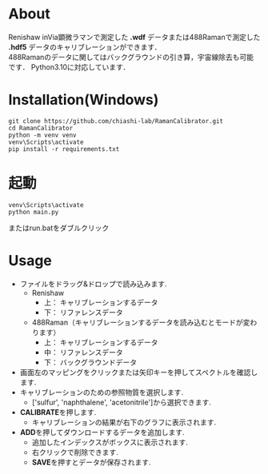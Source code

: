 # About
Renishaw inVia顕微ラマンで測定した **.wdf** データまたは488Ramanで測定した **.hdf5** データのキャリブレーションができます．\
488Ramanのデータに関してはバックグラウンドの引き算，宇宙線除去も可能です．
Python3.10に対応しています．

# Installation(Windows)
```commandline
git clone https://github.com/chiashi-lab/RamanCalibrator.git
cd RamanCalibrator
python -m venv venv
venv\Scripts\activate
pip install -r requirements.txt
```

# 起動
```commandline
venv\Scripts\activate
python main.py
```
またはrun.batをダブルクリック

# Usage
- ファイルをドラッグ&ドロップで読み込みます.
  - Renishaw
    - 上： キャリブレーションするデータ
    - 下： リファレンスデータ
  - 488Raman（キャリブレーションするデータを読み込むとモードが変わります）
    - 上： キャリブレーションするデータ
    - 中： リファレンスデータ
    - 下： バックグラウンドデータ
- 画面左のマッピングをクリックまたは矢印キーを押してスペクトルを確認します.
- キャリブレーションのための参照物質を選択します.
  - ['sulfur', 'naphthalene', 'acetonitrile']から選択できます.
- **CALIBRATE**を押します.
  - キャリブレーションの結果が右下のグラフに表示されます.
- **ADD**を押してダウンロードするデータを追加します.
  - 追加したインデックスがボックスに表示されます.
  - 右クリックで削除できます.
  - **SAVE**を押すとデータが保存されます.